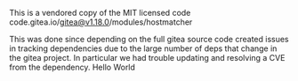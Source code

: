 This is a vendored copy of the MIT licensed code
code.gitea.io/gitea@v1.18.0/modules/hostmatcher

This was done since depending on the full gitea source code created issues in
tracking dependencies due to the large number of deps that change in the gitea
project. In particular we had trouble updating and resolving a CVE from the
dependency.
Hello World
